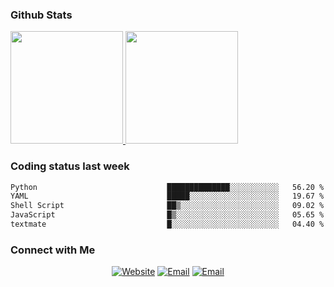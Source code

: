 
### Github Stats

<a href="https://github.com/lileixuan">
  <img height="180em" src="https://github-readme-stats.vercel.app/api?username=lileixuan&theme=buefy&show_icons=true" />
  <img height="180em" src="https://github-readme-stats.vercel.app/api/top-langs/?username=lileixuan&theme=buefy&layout=compact" />
</a>

### Coding status last week 

<!--START_SECTION:waka-->

```txt
Python                             ██████████████░░░░░░░░░░░   56.20 %
YAML                               █████░░░░░░░░░░░░░░░░░░░░   19.67 %
Shell Script                       ██▒░░░░░░░░░░░░░░░░░░░░░░   09.02 %
JavaScript                         █▒░░░░░░░░░░░░░░░░░░░░░░░   05.65 %
textmate                           █░░░░░░░░░░░░░░░░░░░░░░░░   04.40 %
```

<!--END_SECTION:waka-->

### Connect with Me 

<p align="center">
<a href="https://www.koomu.cn/"><img alt="Website" src="https://img.shields.io/badge/Website-www.koomu.cn-blue?style=flat-square&logo=google-chrome"></a>
<a href="mailto:lileixuan@gmail.com"><img alt="Email" src="https://img.shields.io/badge/Email-lileixuan@gmail.com-blue?style=flat-square&logo=gmail"></a>
<a href="https://www.koomu.cn/rss/"><img alt="Email" src="https://img.shields.io/badge/RSS-www.koomu.cn%2Frss%2F-blue?style=flat-square&logo=rss"></a>


</p>
